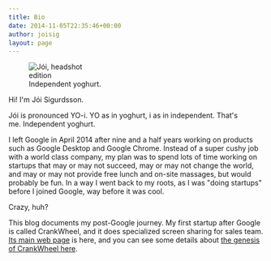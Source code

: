 ```yaml
---
title: Bio
date: 2014-11-05T22:35:46+00:00
author: joisig
layout: page
---
```

<figure id="attachment_7" aria-describedby="caption-attachment-7" style="width: 150px" class="wp-caption alignright"><img class="wp-image-7 size-thumbnail" src="/wp-content/uploads/2014/06/headshot-150x150.jpg" alt="Jói, headshot edition" width="150" height="150" srcset="/wp-content/uploads/2014/06/headshot-150x150.jpg 150w, /wp-content/uploads/2014/06/headshot-300x300.jpg 300w, /wp-content/uploads/2014/06/headshot.jpg 323w" sizes="(max-width: 150px) 100vw, 150px" /><figcaption id="caption-attachment-7" class="wp-caption-text">Independent yoghurt.</figcaption></figure>

Hi! I'm Jói Sigurdsson.

Jói is pronounced YO-i. YO as in yoghurt, i as in independent. That's me. Independent yoghurt.

I left Google in April 2014 after nine and a half years working on products such as Google Desktop and Google Chrome. Instead of a super cushy job with a world class company, my plan was to spend lots of time working on startups that may or may not succeed, may or may not change the world, and may or may not provide free lunch and on-site massages, but would probably be fun. In a way I went back to my roots, as I was "doing startups" before I joined Google, way before it was cool.

Crazy, huh?

This blog documents my post-Google journey. My first startup after Google is called CrankWheel, and it does specialized screen sharing for sales team. [Its main web page](https://crankwheel.com/) is here, and you can see some details about [the genesis of CrankWheel here](/introducing-crankwheel/ "Introducing CrankWheel").
